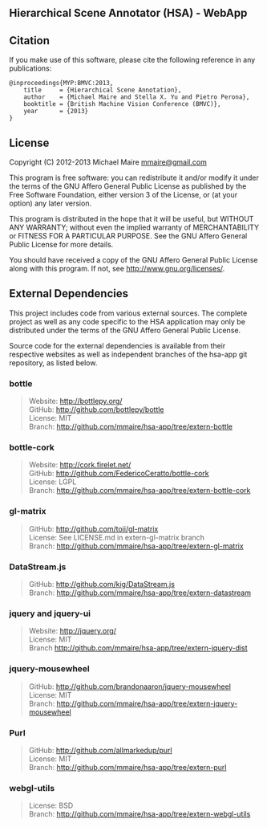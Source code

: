 Hierarchical Scene Annotator (HSA) - WebApp
-------------------------------------------

Citation
--------

If you make use of this software, please cite the following reference in any
publications:

    @inproceedings{MYP:BMVC:2013,    
        title     = {Hierarchical Scene Annotation},  
        author    = {Michael Maire and Stella X. Yu and Pietro Perona},  
        booktitle = {British Machine Vision Conference (BMVC)},  
        year      = {2013}  
    }

License
-------

Copyright (C) 2012-2013 Michael Maire <mmaire@gmail.com>

This program is free software: you can redistribute it and/or modify
it under the terms of the GNU Affero General Public License as published by
the Free Software Foundation, either version 3 of the License, or
(at your option) any later version.

This program is distributed in the hope that it will be useful,
but WITHOUT ANY WARRANTY; without even the implied warranty of
MERCHANTABILITY or FITNESS FOR A PARTICULAR PURPOSE.  See the
GNU Affero General Public License for more details.

You should have received a copy of the GNU Affero General Public License
along with this program.  If not, see <http://www.gnu.org/licenses/>.

External Dependencies
---------------------

This project includes code from various external sources.  The complete
project as well as any code specific to the HSA application may only be
distributed under the terms of the GNU Affero General Public License.

Source code for the external dependencies is available from their respective
websites as well as independent branches of the hsa-app git repository, as
listed below.

### bottle ###
> Website: http://bottlepy.org/  
> GitHub: http://github.com/bottlepy/bottle  
> License: MIT  
> Branch: http://github.com/mmaire/hsa-app/tree/extern-bottle  

### bottle-cork ###
> Website: http://cork.firelet.net/  
> GitHub: http://github.com/FedericoCeratto/bottle-cork  
> License: LGPL  
> Branch: http://github.com/mmaire/hsa-app/tree/extern-bottle-cork  

### gl-matrix ###
> GitHub: http://github.com/toji/gl-matrix  
> License: See LICENSE.md in extern-gl-matrix branch  
> Branch: http://github.com/mmaire/hsa-app/tree/extern-gl-matrix  

### DataStream.js ###
> GitHub: http://github.com/kig/DataStream.js  
> Branch: http://github.com/mmaire/hsa-app/tree/extern-datastream  

### jquery and jquery-ui ###
> Website: http://jquery.org/  
> License: MIT  
> Branch http://github.com/mmaire/hsa-app/tree/extern-jquery-dist  

### jquery-mousewheel ###
> GitHub: http://github.com/brandonaaron/jquery-mousewheel  
> License: MIT  
> Branch: http://github.com/mmaire/hsa-app/tree/extern-jquery-mousewheel  

### Purl ###
> GitHub: http://github.com/allmarkedup/purl  
> License: MIT  
> Branch: http://github.com/mmaire/hsa-app/tree/extern-purl  

### webgl-utils ###
> License: BSD  
> Branch: http://github.com/mmaire/hsa-app/tree/extern-webgl-utils  
